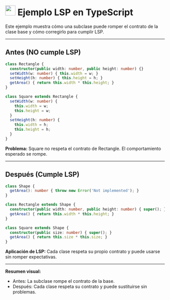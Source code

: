 # <img src="https://cdn.jsdelivr.net/gh/devicons/devicon/icons/typescript/typescript-original.svg" width="32"/> Ejemplo LSP en TypeScript

Este ejemplo muestra cómo una subclase puede romper el contrato de la clase base y cómo corregirlo para cumplir LSP.

---

## Antes (NO cumple LSP)
```typescript
class Rectangle {
  constructor(public width: number, public height: number) {}
  setWidth(w: number) { this.width = w; }
  setHeight(h: number) { this.height = h; }
  getArea() { return this.width * this.height; }
}

class Square extends Rectangle {
  setWidth(w: number) {
    this.width = w;
    this.height = w;
  }
  setHeight(h: number) {
    this.width = h;
    this.height = h;
  }
}
```

**Problema:** Square no respeta el contrato de Rectangle. El comportamiento esperado se rompe.

---

## Después (Cumple LSP)
```typescript
class Shape {
  getArea(): number { throw new Error('Not implemented'); }
}

class Rectangle extends Shape {
  constructor(public width: number, public height: number) { super(); }
  getArea() { return this.width * this.height; }
}

class Square extends Shape {
  constructor(public size: number) { super(); }
  getArea() { return this.size * this.size; }
}
```

**Aplicación de LSP:**
Cada clase respeta su propio contrato y puede usarse sin romper expectativas.

---

**Resumen visual:**
- Antes: La subclase rompe el contrato de la base.
- Después: Cada clase respeta su contrato y puede sustituirse sin problemas.
